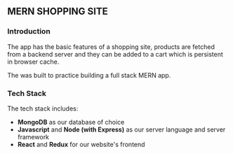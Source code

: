 MERN SHOPPING SITE
-----

### Introduction

The app has the basic features of a shopping site, products are fetched from a backend server and they can be added to a cart which is persistent in browser cache.

The was built to practice building a full stack MERN app.

### Tech Stack

The tech stack includes:

* **MongoDB** as our database of choice
* **Javascript** and **Node (with Express)** as our server language and server framework
* **React** and **Redux** for our website's frontend